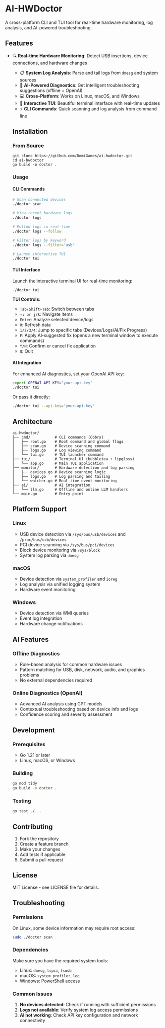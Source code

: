 
# AI-HWDoctor

A cross-platform CLI and TUI tool for real-time hardware monitoring, log analysis, and AI-powered troubleshooting.

## Features

- 🔍 **Real-time Hardware Monitoring**: Detect USB insertions, device connections, and hardware changes
     - 📋 **System Log Analysis**: Parse and tail logs from `dmesg` and system sources
     - 🤖 **AI-Powered Diagnostics**: Get intelligent troubleshooting suggestions (offline + OpenAI)
     - 💻 **Cross-Platform**: Works on Linux, macOS, and Windows
     - 🎯 **Interactive TUI**: Beautiful terminal interface with real-time updates
     - ⚡ **CLI Commands**: Quick scanning and log analysis from command line

     ## Installation

     ### From Source

     ```
     git clone https://github.com/DomiGames/ai-hwdoctor.git
     cd ai-hwdoctor
     go build -o doctor .
     ```

     ### Usage

     #### CLI Commands

     ```bash
     # Scan connected devices
     ./doctor scan

     # View recent hardware logs
     ./doctor logs

     # Follow logs in real-time
     ./doctor logs --follow

     # Filter logs by keyword
     ./doctor logs --filter="usb"

     # Launch interactive TUI
     ./doctor tui
     ```

     #### TUI Interface

     Launch the interactive terminal UI for real-time monitoring:

     ```bash
     ./doctor tui
     ```

     **TUI Controls:**
     - `Tab/Shift+Tab`: Switch between tabs
     - `↑↓ or j/k`: Navigate items
     - `Enter`: Analyze selected device/logs
     - `R`: Refresh data
     - `1/2/3/4`: Jump to specific tabs (Devices/Logs/AI/Fix Progress)
     - `F`: Apply AI-suggested fix (opens a new terminal window to execute commands)
     - `Y/N`: Confirm or cancel fix application
     - `Q`: Quit

     #### AI Integration

     For enhanced AI diagnostics, set your OpenAI API key:

     ```bash
     export OPENAI_API_KEY="your-api-key"
     ./doctor tui
     ```

     Or pass it directly:

     ```bash
     ./doctor tui --api-key="your-api-key"
     ```

     ## Architecture

     ```
     ai-hwdoctor/
     ├── cmd/           # CLI commands (Cobra)
     │   ├── root.go    # Root command and global flags
     │   ├── scan.go    # Device scanning command
     │   ├── logs.go    # Log viewing command
     │   └── tui.go     # TUI launcher command
     ├── tui/           # Terminal UI (bubbletea + lipgloss)
     │   └── app.go     # Main TUI application
     ├── monitor/       # Hardware detection and log parsing
     │   ├── devices.go # Device scanning logic
     │   ├── logs.go    # Log parsing and tailing
     │   └── watcher.go # Real-time event monitoring
     ├── ai/            # AI integration
     │   └── llm.go     # Offline and online LLM handlers
     └── main.go        # Entry point
     ```

     ## Platform Support

     ### Linux
     - USB device detection via `/sys/bus/usb/devices` and `/proc/bus/usb/devices`
     - PCI device scanning via `/sys/bus/pci/devices`
     - Block device monitoring via `/sys/block`
     - System log parsing via `dmesg`

     ### macOS
     - Device detection via `system_profiler` and `ioreg`
     - Log analysis via unified logging system
     - Hardware event monitoring

     ### Windows
     - Device detection via WMI queries
     - Event log integration
     - Hardware change notifications

     ## AI Features

     ### Offline Diagnostics
     - Rule-based analysis for common hardware issues
     - Pattern matching for USB, disk, network, audio, and graphics problems
     - No external dependencies required

     ### Online Diagnostics (OpenAI)
     - Advanced AI analysis using GPT models
     - Contextual troubleshooting based on device info and logs
     - Confidence scoring and severity assessment

     ## Development

     ### Prerequisites
     - Go 1.21 or later
     - Linux, macOS, or Windows

     ### Building

     ```bash
     go mod tidy
     go build -o doctor .
     ```

     ### Testing

     ```bash
     go test ./...
     ```

     ## Contributing

     1. Fork the repository
     2. Create a feature branch
     3. Make your changes
     4. Add tests if applicable
     5. Submit a pull request

     ## License

     MIT License - see LICENSE file for details.

     ## Troubleshooting

     ### Permissions
     On Linux, some device information may require root access:

     ```bash
     sudo ./doctor scan
     ```

     ### Dependencies
     Make sure you have the required system tools:
     - Linux: `dmesg`, `lspci`, `lsusb`
     - macOS: `system_profiler`, `log`
     - Windows: PowerShell access

     ### Common Issues

     1. **No devices detected**: Check if running with sufficient permissions
     2. **Logs not available**: Verify system log access permissions
     3. **AI not working**: Check API key configuration and network connectivity

